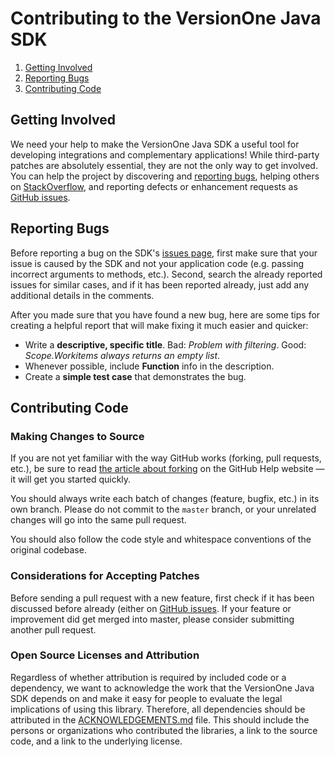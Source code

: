 # Contributing to the VersionOne Java SDK

 1. [Getting Involved](#getting-involved)
 2. [Reporting Bugs](#reporting-bugs)
 3. [Contributing Code](#contributing-code)

## Getting Involved

We need your help to make the VersionOne Java SDK a useful tool for developing integrations and complementary applications! While third-party patches are absolutely essential, they are not the only way to get involved. You can help the project by discovering and [reporting bugs](#reporting-bugs), helping others on [StackOverflow](http://stackoverflow.com/questions/tagged/versionone), and reporting defects or enhancement requests as [GitHub issues](https://github.com/versionone/VersionOne.SDK.Java/issues).

## Reporting Bugs

Before reporting a bug on the SDK's [issues page](https://github.com/versionone/VersionOne.SDK.Java/issues), first make sure that your issue is caused by the SDK and not your application code (e.g. passing incorrect arguments to methods, etc.). Second, search the already reported issues for similar cases, and if it has been reported already, just add any additional details in the comments.

After you made sure that you have found a new bug, here are some tips for creating a helpful report that will make fixing it much easier and quicker:

 * Write a **descriptive, specific title**. Bad: *Problem with filtering*. Good: *Scope.Workitems always returns an empty list*.
 * Whenever possible, include **Function** info in the description.
 * Create a **simple test case** that demonstrates the bug.

## Contributing Code

### Making Changes to Source

If you are not yet familiar with the way GitHub works (forking, pull requests, etc.), be sure to read [the article about forking](https://help.github.com/articles/fork-a-repo) on the GitHub Help website &mdash; it will get you started quickly.

You should always write each batch of changes (feature, bugfix, etc.) in its own branch. Please do not commit to the `master` branch, or your unrelated changes will go into the same pull request.

You should also follow the code style and whitespace conventions of the original codebase.

### Considerations for Accepting Patches

Before sending a pull request with a new feature, first check if it has been discussed before already (either on [GitHub issues](https://github.com/versionone/VersionOne.SDK.Java/issues). If your feature or improvement did get merged into master, please consider submitting another pull request.

### Open Source Licenses and Attribution
Regardless of whether attribution is required by included code or a dependency, we want to acknowledge the work that the VersionOne Java SDK depends on and make it easy for people to evaluate the legal implications of using this library. Therefore, all dependencies should be attributed in the [ACKNOWLEDGEMENTS.md](https://github.com/versionone/VersionOne.SDK.Java.APIClient/blob/developing/ACKNOWLEDGEMENTS.md) file. This should include the persons or organizations who contributed the libraries, a link to the source code, and a link to the underlying license.
